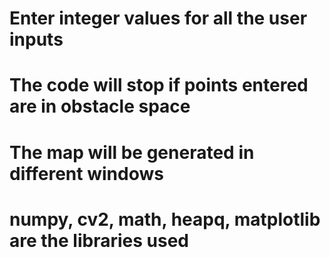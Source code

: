 # Enter integer values for all the user inputs
# The code will stop if points entered are in obstacle space
# The map will be generated in different windows
# numpy, cv2, math, heapq, matplotlib are the libraries used
